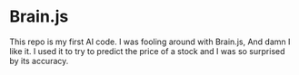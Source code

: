 # Brain.js

This repo is my first AI code. I was fooling around with Brain.js, And damn I like it. I used it to try to predict the price of a stock and I was so surprised by its accuracy.
